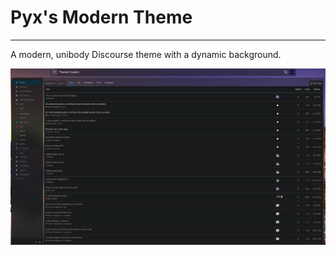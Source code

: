 # Pyx's Modern Theme
---

A modern, unibody Discourse theme with a dynamic background.

![Theme Creator screenshot](screenshots/image.png)
